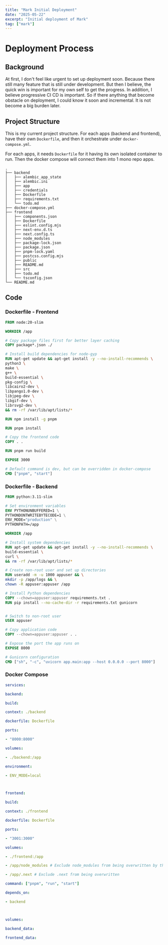 ```yaml
---
title: "Mark Initial Deployment"
date: "2025-05-22"
excerpt: "Initial deployment of Mark"
tag: ["mark"]
---
```


# Deployment Process

## Background

At first, I don't feel like urgent to set up deployment soon. Because there still many feature that is still under development. But then I believe, the quick win is important for my own self to get the progress. In addition, I believe progressive CI CD is important. So if there anything that become obstacle on deployment, I could know it soon and incremental. It is not become a big burden later.

## Project Structure

This is my current project structure. For each apps (backend and frontend), have their own `Dockerfile`, and then it orchestrate under `docker-compose.yml`.

For each apps, it needs `Dockerfile` for it having its own isolated container to run. Then the docker compose will connect them into 1 mono repo apps.

```shell
.
├── backend
│   ├── alembic_app_state
│   ├── alembic.ini
│   ├── app
│   ├── credentials
│   ├── Dockerfile
│   ├── requirements.txt
│   └── todo.md
├── docker-compose.yml
├── frontend
│   ├── components.json
│   ├── Dockerfile
│   ├── eslint.config.mjs
│   ├── next-env.d.ts
│   ├── next.config.ts
│   ├── node_modules
│   ├── package-lock.json
│   ├── package.json
│   ├── pnpm-lock.yaml
│   ├── postcss.config.mjs
│   ├── public
│   ├── README.md
│   ├── src
│   ├── todo.md
│   └── tsconfig.json
└── README.md
```

## Code

### Dockerfile - Frontend

```dockerfile
FROM node:20-slim

WORKDIR /app

# Copy package files first for better layer caching
COPY package*.json ./

# Install build dependencies for node-gyp
RUN apt-get update && apt-get install -y --no-install-recommends \
python3 \
make \
g++ \
build-essential \
pkg-config \
libcairo2-dev \
libpango1.0-dev \
libjpeg-dev \
libgif-dev \
librsvg2-dev \
&& rm -rf /var/lib/apt/lists/*

RUN npm install -g pnpm

RUN pnpm install

# Copy the frontend code
COPY . .

RUN pnpm run build

EXPOSE 3000

# Default command is dev, but can be overridden in docker-compose
CMD ["pnpm", "start"]
```

### Dockerfile - Backend

```dockerfile
FROM python:3.11-slim

# Set environment variables
ENV PYTHONUNBUFFERED=1 \
PYTHONDONTWRITEBYTECODE=1 \
ENV_MODE="production" \
PYTHONPATH=/app

WORKDIR /app

# Install system dependencies
RUN apt-get update && apt-get install -y --no-install-recommends \
build-essential \
curl \
&& rm -rf /var/lib/apt/lists/*

# Create non-root user and set up directories
RUN useradd -m -u 1000 appuser && \
mkdir -p /app/logs && \
chown -R appuser:appuser /app

# Install Python dependencies
COPY --chown=appuser:appuser requirements.txt .
RUN pip install --no-cache-dir -r requirements.txt gunicorn


# Switch to non-root user
USER appuser

# Copy application code
COPY --chown=appuser:appuser . .

# Expose the port the app runs on
EXPOSE 8000

# Gunicorn configuration
CMD ["sh", "-c", "uvicorn app.main:app --host 0.0.0.0 --port 8000"]
```

### Docker Compose

```yaml
services:

backend:

build:

context: ./backend

dockerfile: Dockerfile

ports:

- "8000:8000"

volumes:

- ./backend:/app

environment:

- ENV_MODE=local



frontend:

build:

context: ./frontend

dockerfile: Dockerfile

ports:

- "3001:3000"

volumes:

- ./frontend:/app

- /app/node_modules # Exclude node_modules from being overwritten by the volume mount

- /app/.next # Exclude .next from being overwritten

command: ["pnpm", "run", "start"]

depends_on:

- backend



volumes:

backend_data:

frontend_data:
```
